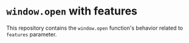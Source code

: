 # `window.open` with features

This repository contains the `window.open` function's behavior related to `features` parameter.
